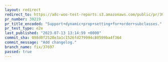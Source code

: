 ```yaml
---
layout: redirect
redirect_to: https://a8c-woo-test-reports.s3.amazonaws.com/public/pr/39219/e2e/index.html
pr_number: 39219
pr_title_encoded: "Support+dynamic+prop+setting+for+order+subclasses."
pr_test_type: e2e
last_published: "2023-07-13 13:14:59 +0000"
commit_sha: 098d0f2528e3a1c1526fd279994c80599ba4f364
commit_message: "Add changelog."
branch_name: fix/37697
passed: true
---
```

